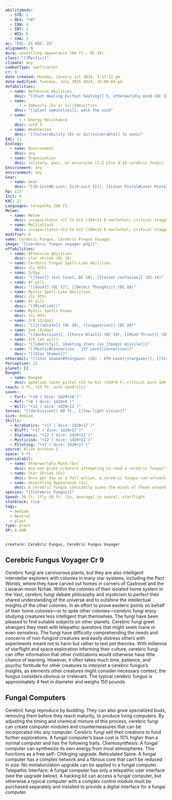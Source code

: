 ```yaml
---
abilitymods:
  - STR: 2
  - DEX: "+0"
  - CON: 4
  - INT: 2
  - WIS: 6
  - CHA: 3
ac: "EAC: 21 KAC: 22"
alignment: N
Aura: unsettling appearance (60 ft., DC 18)
class: "[[Mystic]]"
climate: any
combatType: spellcaster
cr: 9
date created: Monday, January 1st 2024, 3:13:12 pm
date modified: Tuesday, July 30th 2024, 10:08:04 pm
defabilities:
  - name: Defensive Abilities
    desc: "[[Fast Healing Ex|fast healing]] 5, otherworldly mind (DC 18)"
  - name:
      - - Immunity (Ex or Su)|Immunities
    desc: "[[plant immunities]], walk the void"
  - name:
      - - Energy Resistance
    desc: cold 5
  - name: Weaknesses
    desc: "[[Vulnerability (Ex or Su)|vulnerable]] to sonic"
EAC: 21
Ecology:
  - name: Environment
    desc: any
  - name: Organization
    desc: solitary, pair, or excursion (1–2 plus 4–10 cerebric fungi)
Environment: any
environment: any
Gear:
  - name: Gear
    desc: "[[D-Suit#D-suit, Ii|d-suit II]], [[Laser Pistol#Laser Pistol, Aphelion|aphelion laser pistol]] with 2 [[Battery#Battery, High-capacity|High-capacity Batteries]] (40 charges each), [[Incapacitator]] with 2 [[Battery#Battery, Standard|Batteries]] (20 charges each)"
hp: 115
Init: 0
KAC: 22
Languages: telepathy 100 ft.
Melee:
  - name: Melee
    desc: incapacitator +17 to hit (3d4+11 B nonlethal; critical staggered [DC 18]) or tendril +17 to hit (3d4+11 S plus grab; critical stunned)
  - name: Multiattack
    desc: incapacitator +11 to hit (3d4+11 B nonlethal; critical staggered [DC 18]), 2 tendrils +11 to hit (1d10+11 S plus grab; critical stunned)
modifier: 0
name: Cerebric Fungus, Cerebric Fungus Voyager
image: "[[cerebric fungus voyager.png]]"
offabilities:
  - name: Offensive Abilities
    desc: star shriek (DC 18)
  - name: Cerebric Fungus Spell-Like Abilities
    desc: (CL 9th)
  - name: 3/day
    desc: "[[fear]] (1st level, DC 18), [[lesser confusion]] (DC 18)"
  - name: At will
    desc: "[[daze]] (DC 17), [[Detect Thoughts]] (DC 18)"
  - name: Mystic Spell-Like Abilities
    desc: (CL 9th)
  - name: At will
    desc: "[[Mindlink]]"
  - name: Mystic Spells Known
    desc: (CL 9th)
  - name: 3rd (3/day)
    desc: "[[irradiate]] (DC 20), [[suggestion]] (DC 20)"
  - name: 2nd (6/day)
    desc: "[[darkvision]], [[Force Blast]] (DC 19), [[Mind Thrust]] (DC 19), [[mystic cure]]"
  - name: 1st (at will)
    desc: "[[identify]], shooting stars (as [[magic missile]])"
  - name: "[[Mystic#Connection - 1ST Level|Connection]]"
    desc: "[[Star Shaman]]"
otherabil: "[[Star Shaman#Stargazer (SU) - 6TH Level|stargazer]], [[Star Shaman#Starlight Form (SU) - 3RD Level|starlight form]] (9 minutes, DC 18), [[Star Shaman#Walk the Void (SU) - 1ST Level|walk the void]]"
Perception: 22
planet: []
Ranged:
  - name: Ranged
    desc: aphelion laser pistol +15 to hit (3d4+9 F; critical burn 1d4)
reach: 5 ft. (15 ft. with tendrils)
saves:
  - Fort: "+10 (`dice: 1d20+10`)"
  - Ref: "+8 (`dice: 1d20+8`)"
  - Will: "+12 (`dice: 1d20+12`)"
Senses: "[[darkvision]] 60 ft., [[low-light vision]]"
size: medium
Skills:
  - Acrobatics: "+17 (`dice: 1d20+17`)"
  - Bluff: "+17 (`dice: 1d20+17`)"
  - Diplomacy: "+22 (`dice: 1d20+22`)"
  - Mysticism: "+22 (`dice: 1d20+22`)"
  - Piloting: "+17 (`dice: 1d20+17`)"
source: Alien Archive 2
space: 5 ft.
specialabil:
  - name: Otherworldly Mind (Ex)
    desc: Any non-plant creature attempting to read a cerebric fungus’s mind with a divination spell or similar effect must succeed at the listed Will save or be overwhelmed by its alien thoughts. A creature that fails takes 1d6 damage and is confused for 1d3 rounds, and the divination effect immediately ends.
  - name: Star Shriek (Ex)
    desc: Once per day as a full action, a cerebric fungus can unleash a shrill scream in tones that are difficult for minds to process. Each non-plant creature within 30 feet must succeed at the listed Will save or be nauseated for 1 round. This is a sonic, mind-affecting effect.
  - name: Unsettling Appearance (Su)
    desc: A cerebric fungus constantly scans the minds of those around it, projecting around itself a confusing collage of images gleaned from their thoughts. Each creature within 60 feet that can see the fungus must succeed at the listed Will save or be off-target while within the aura’s radius. A creature that succeeds at a save against a cerebric fungus’s unsettling appearance is immune to this effect for 24 hours. This is a mind-affecting effect.
species: "[[Cerebric Fungus]]"
Speed: 30 ft. (fly 20 ft. [Su, average] in space), starflight
statblock: true
tags:
  - medium
  - Neutral
  - plant
type: plant
XP: 6,400
---
```


```statblock
creature: Cerebric Fungus, Cerebric Fungus Voyager
```

## Cerebric Fungus Voyager Cr 9

Cerebric fungi are carnivorous plants, but they are also intelligent interstellar explorers with colonies in many star systems, including the Pact Worlds, where they have carved out homes in corners of Castrovel and the Liavaran moon Nchak. Within the colonies of their isolated home system in the Vast, cerebric fungi debate philosophy and mysticism to perfect their shared understanding of the universe and to outshine the intellectual insights of the other colonies.
In an effort to prove esoteric points on behalf of their home colonies—or to spite other colonies—cerebric fungi enjoy studying creatures less intelligent than themselves. The fungi have been pleased to find suitable subjects on other planets.
Cerebric fungi greet strangers they meet with telepathic questions that might seem inane or even senseless. The fungi have difficulty comprehending the needs and concerns of non-fungoid creatures and easily distress others with experiments meant not to harm but rather to test pet theories.
With millennia of starflight and space exploration informing their culture, cerebric fungi can offer information that other civilizations would otherwise have little chance of learning. However, it often takes much time, patience, and psychic fortitude for other creatures to interpret a cerebric fungus’s insights, as elements other creatures might consider necessary context, the fungus considers obvious or irrelevant. The typical cerebric fungus is approximately 4 feet in diameter and weighs 150 pounds.

## Fungal Computers

Cerebric fungi reproduce by budding. They can also grow specialized buds, removing them before they reach maturity, to produce living computers. By adjusting the timing and chemical mixture of this process, cerebric fungi can create computer modules and countermeasures that can be incorporated into any computer. Cerebric fungi sell their creations to fund further explorations. A fungal computer’s base cost is 10% higher than a normal computer and has the following traits.
Chemosynthesis: A fungal computer can synthesize its own energy from most atmospheres. This functions as a free self- CHArging upgrade.
Reticulated Spine: A fungal computer has a complex network and a fibrous core that can’t be reduced in size. No miniaturization upgrade can be applied to a fungal computer.
Telepathic Interface: A fungal computer has only a telepathic user interface (see the upgrade below). A hacking kit can access a fungal computer, but otherwise a typical computer with a complex control module must be purchased separately and installed to provide a digital interface for a fungal computer.
